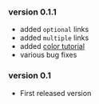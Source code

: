 ### version 0.1.1

- added `optional` links
- added `multiple` links
- added [color tutorial](tutorial_color.md)
- various bug fixes

### version 0.1

- First released version